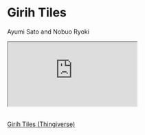 # Girih Tiles

Ayumi Sato and Nobuo Ryoki

<div>
<iframe src="https://www.youtube.com/embed/RNbaDg0-6VQ" allowfullscreen></iframe>
</div>
<br>

[Girih Tiles (Thingiverse)](https://www.thingiverse.com/thing:5844755)
